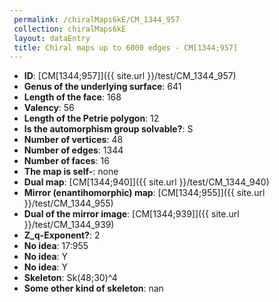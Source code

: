```yaml
--- 
 permalink: /chiralMaps6kE/CM_1344_957 
 collection: chiralMaps6kE
 layout: dataEntry
 title: Chiral maps up to 6000 edges - CM[1344;957]
---
```


- **ID**: [CM[1344;957]]({{ site.url }}/test/CM_1344_957)
- **Genus of the underlying surface**: 641
- **Length of the face**: 168
- **Valency**: 56
- **Length of the Petrie polygon**: 12
- **Is the automorphism group solvable?**: S
- **Number of vertices**: 48
- **Number of edges**: 1344
- **Number of faces**: 16
- **The map is self-**: none
- **Dual map**: [CM[1344;940]]({{ site.url }}/test/CM_1344_940)
- **Mirror (enantihomorphic) map**: [CM[1344;955]]({{ site.url }}/test/CM_1344_955)
- **Dual of the mirror image**: [CM[1344;939]]({{ site.url }}/test/CM_1344_939)
- **Z_q-Exponent?**: 2
- **No idea**:  17:955
- **No idea**: Y
- **No idea**: Y
- **Skeleton**: Sk(48;30)^4
- **Some other kind of skeleton**: nan
